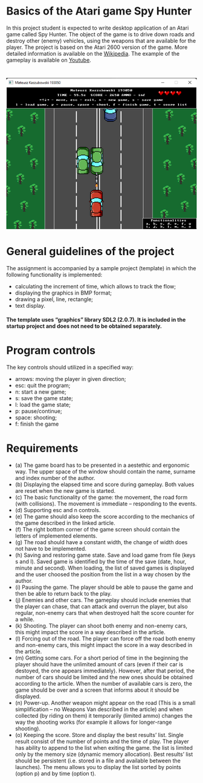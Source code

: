 # Basics of the Atari game Spy Hunter
In this project student is expected to write desktop application of an Atari game called Spy Hunter. The
object of the game is to drive down roads and destroy other (enemy) vehicles, using the weapons that are
available for the player. The project is based on the Atari 2600 version of the game. More detailed information
is available on the [Wikipedia](https://en.wikipedia.org/wiki/Spy_Hunter). The example of the gameplay is available on [Youtube](https://www.youtube.com/watch?v=DLyJS8mlCLY).
#
![Exemplary gameplay](exemplary-gameplay.png)
# General guidelines of the project
The assignment is accompanied by a sample project (template) in which the following functionality is implemented:
- calculating the increment of time, which allows to track the flow;
- displaying the graphics in BMP format;
- drawing a pixel, line, rectangle;
- text display.
#### The template uses “graphics” library SDL2 (2.0.7). It is included in the startup project and does not need to be obtained separately.
# Program controls
The key controls should utilized in a specified way:
- arrows: moving the player in given direction;
- esc: quit the program;
- n: start a new game;
- s: save the game state;
- l: load the game state;
- p: pause/continue;
- space: shooting;
- f: finish the game
# Requirements
- (a) The game board has to be presented in a aestethic and ergonomic way. The upper space of the window
should contain the name, surname and index number of the author.
- (b) Displaying the elapsed time and score during gameplay. Both values are reset when the new game is
started.
- (c) The basic functionality of the game: the movement, the road form (with collisions). The movement is
immediate – responding to the events.
- (d) Supporting esc and n controls.
- (e) The game should also keep the score according to the mechanics of the game described in the linked
article.
- (f) The right bottom corner of the game screen should contain the letters of implemented elements.
- (g) The road should have a constant width, the change of width does not have to be implemented.
- (h) Saving and restoring game state. Save and load game from file (keys s and l). Saved game
is identified by the time of the save (date, hour, minute and second). When loading, the list of saved
games is displayed and the user choosed the position from the list in a way chosen by the author.
- (i) Pausing the game. The player should be able to pause the game and then be able to return back
to the play.
- (j) Enemies and other cars. The gameplay should include enemies that the player can chase, that
can attack and overrun the player, but also regular, non-enemy cars that when destroyed halt the score
counter for a while.
- (k) Shooting. The player can shoot both enemy and non-enemy cars, this might impact the score in
a way described in the article.
- (l) Forcing out of the road. The player can force off the road both enemy and non-enemy cars, this
might impact the score in a way described in the article.
- (m) Getting some cars. For a short period of time in the beginning the player should have the unlimited
amount of cars (even if their car is destoyed, the one appears immediately). However, after that period,
the number of cars should be limited and the new ones should be obtained according to the article.
When the number of available cars is zero, the game should be over and a screen that informs about
it should be displayed.
- (n) Power-up. Another weapon might appear on the road (This is a small simplification – no Weapons Van described in the article) and when collected (by riding on them) it temporarily (limited ammo)
changes the way the shooting works (for example it allows for longer-range shooting).
- (o) Keeping the score. Store and display the best results’ list. Single result consist of the number of
points and the time of play. The player has ability to append to the list when exiting the game. the list
is limited only by the memory size (dynamic memory allocation). Best results’ list should be persistent
(i.e. stored in a file and available between the launches). The menu allows you to display the list sorted
by points (option p) and by time (option t).

